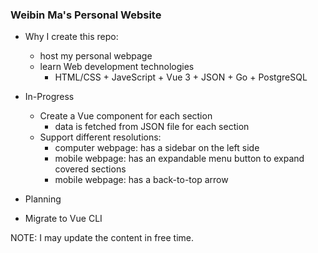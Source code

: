 ### Weibin Ma's Personal Website
- Why I create this repo:
  - host my personal webpage
  - learn Web development technologies
    - HTML/CSS + JaveScript + Vue 3 + JSON + Go + PostgreSQL

- In-Progress
  - Create a Vue component for each section
    - data is fetched from JSON file for each section
  - Support different resolutions:
    - computer webpage: has a sidebar on the left side
    - mobile webpage: has an expandable menu button to expand covered sections
    - mobile webpage: has a back-to-top arrow
    
 - Planning
  - Migrate to Vue CLI


NOTE: I may update the content in free time.
